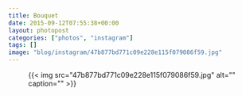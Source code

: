 ```yaml
---
title: Bouquet
date: 2015-09-12T07:55:38+00:00
layout: photopost
categories: ["photos", "instagram"]
tags: []
image: "blog/instagram/47b877bd771c09e228e115f079086f59.jpg"
---
```


<figure class="photo photo--square">
  {{< img src="47b877bd771c09e228e115f079086f59.jpg" alt="" caption="" >}}

</figure>


